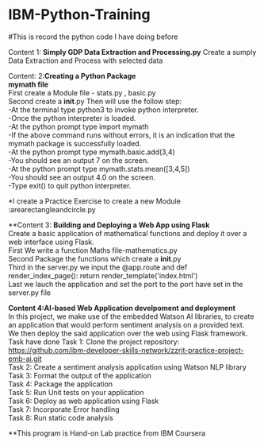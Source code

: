 # IBM-Python-Training
#This is record the python code I have doing before

Content 1: **Simply GDP Data Extraction and Processing.py**
Create a sumply Data Extraction and Process with selected data

Content: 2:**Creating a Python Package**\
**mymath file**\
First create a Module file - stats.py , basic.py\
Second create a __init__.py
Then will use the follow step:\
-At the terminal type python3 to invoke python interpreter.\
-Once the python interpreter is loaded.\
-At the python prompt type import mymath\
-If the above command runs without errors, it is an indication that the mymath package is successfully loaded.\
-At the python prompt type mymath.basic.add(3,4)\
-You should see an output 7 on the screen.\
-At the python prompt type mymath.stats.mean([3,4,5])\
-You should see an output 4.0 on the screen.\
-Type exit() to quit python interpreter.

*I create a Practice Exercise to create a new Module :arearectangleandcircle.py 

**Content 3: **Building and Deploying a Web App using Flask**\
Create a basic application of mathematical functions and deploy it over a web interface using Flask.\
First We write a function Maths file-mathematics.py\
Second Package the functions which create a __init__.py\
Third in the server.py we input the @app.route and def render_index_page(): return render_template('index.html')\
Last we lauch the application and set the port to the port have set in the server.py file

**Content 4:AI-based Web Application develpoment and deployment**\
In this project, we make use of the embedded Watson AI libraries, to create an application that would perform sentiment analysis on a provided text. \
We then deploy the said application over the web using Flask framework.\
Task have done
Task 1: Clone the project repository: https://github.com/ibm-developer-skills-network/zzrjt-practice-project-emb-ai.git \
Task 2: Create a sentiment analysis application using Watson NLP library\
Task 3: Format the output of the application\
Task 4: Package the application\
Task 5: Run Unit tests on your application\
Task 6: Deploy as web application using Flask\
Task 7: Incorporate Error handling\
Task 8: Run static code analysis 


**This program is Hand-on Lab practice from IBM Coursera
